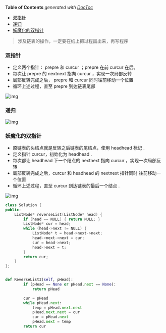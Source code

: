 <!-- START doctoc generated TOC please keep comment here to allow auto update -->
<!-- DON'T EDIT THIS SECTION, INSTEAD RE-RUN doctoc TO UPDATE -->
**Table of Contents**  *generated with [DocToc](https://github.com/thlorenz/doctoc)*

- [双指针](#%E5%8F%8C%E6%8C%87%E9%92%88)
- [递归](#%E9%80%92%E5%BD%92)
- [妖魔化的双指针](#%E5%A6%96%E9%AD%94%E5%8C%96%E7%9A%84%E5%8F%8C%E6%8C%87%E9%92%88)

<!-- END doctoc generated TOC please keep comment here to allow auto update -->

> 涉及链表的操作，一定要在纸上把过程画出来，再写程序



### 双指针

- 定义两个指针： prepre 和 curcur ；prepre 在前 curcur 在后。
- 每次让 prepre 的 nextnext 指向 curcur ，实现一次局部反转
- 局部反转完成之后， prepre 和 curcur 同时往前移动一个位置
- 循环上述过程，直至 prepre 到达链表尾部

![img](https://pic.leetcode-cn.com/9ce26a709147ad9ce6152d604efc1cc19a33dc5d467ed2aae5bc68463fdd2888.gif)

### 递归



![img](https://pic.leetcode-cn.com/8951bc3b8b7eb4da2a46063c1bb96932e7a69910c0a93d973bd8aa5517e59fc8.gif)



### 妖魔化的双指针

- 原链表的头结点就是反转之后链表的尾结点，使用 headhead 标记 .
- 定义指针 curcur，初始化为 headhead .
- 每次都让 headhead 下一个结点的 nextnext 指向 curcur ，实现一次局部反转
- 局部反转完成之后，curcur 和 headhead 的 nextnext 指针同时 往前移动一个位置
- 循环上述过程，直至 curcur 到达链表的最后一个结点 .



![img](https://pic.leetcode-cn.com/1c8927d9ff605502793d81ab344dbc17e16d6db2d8dd789045f56af432079519.gif)

```C++
class Solution {
public:
    ListNode* reverseList(ListNode* head) {
        if (head == NULL) { return NULL; }
        ListNode* cur = head;
        while (head->next != NULL) {
            ListNode* t = head->next->next;
            head->next->next = cur;
            cur = head->next;
            head->next = t;
        }
        return cur;
    }
};

```



```python

def ReverseList3(self, pHead):
        if (pHead == None or pHead.next == None):
            return pHead

        cur = pHead
        while pHead.next:
            temp = pHead.next.next
            pHead.next.next = cur
            cur = pHead.next
            pHead.next = temp
        return cur
```
